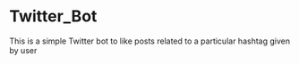 # Twitter_Bot
This is a simple Twitter bot to like posts related to a particular hashtag given by user 
